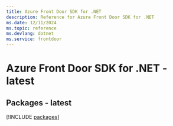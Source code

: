 ```yaml
---
title: Azure Front Door SDK for .NET
description: Reference for Azure Front Door SDK for .NET
ms.date: 12/11/2024
ms.topic: reference
ms.devlang: dotnet
ms.service: frontdoor
---
```

# Azure Front Door SDK for .NET - latest
## Packages - latest
[!INCLUDE [packages](front-door-index.md)]